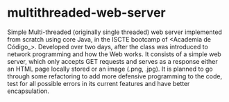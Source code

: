 # multithreaded-web-server
Simple Multi-threaded (originally single threaded) web server implemented from scratch using core Java, in the ISCTE bootcamp of &lt;Academia de Código_>.
Developed over two days, after the class was introduced to network programming and how the Web works. It consists of a simple web server, which only accepts GET requests and serves as a response either an HTML page locally stored or an image (.png, .jpg). It is planned to go through some refactoring to add more defensive programming to the code, test for all possible errors in its current features and have better encapsulation.
